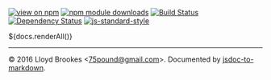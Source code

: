 [![view on npm](http://img.shields.io/npm/v/test-runner.svg)](https://www.npmjs.org/package/test-runner)
[![npm module downloads](http://img.shields.io/npm/dt/test-runner.svg)](https://www.npmjs.org/package/test-runner)
[![Build Status](https://travis-ci.org/75lb/test-runner.svg?branch=master)](https://travis-ci.org/75lb/test-runner)
[![Dependency Status](https://david-dm.org/75lb/test-runner.svg)](https://david-dm.org/75lb/test-runner)
[![js-standard-style](https://img.shields.io/badge/code%20style-standard-brightgreen.svg)](https://github.com/feross/standard)

${docs.renderAll()}

* * *

&copy; 2016 Lloyd Brookes \<75pound@gmail.com\>. Documented by [jsdoc-to-markdown](https://github.com/jsdoc2md/jsdoc-to-markdown).
